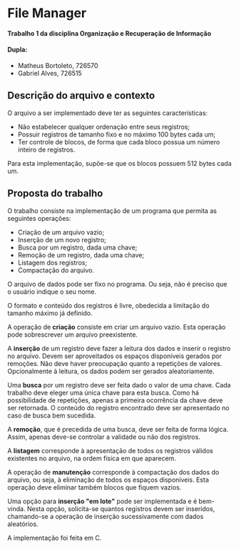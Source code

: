 # File Manager
#### Trabalho 1 da disciplina Organização e Recuperação de Informação
#### Dupla:
- Matheus Bortoleto, 726570
- Gabriel Alves, 726515

## Descrição do arquivo e contexto

O arquivo a ser implementado deve ter as seguintes características:

   * Não estabelecer qualquer ordenação entre seus registros;
   * Possuir registros de tamanho fixo e no máximo 100 bytes cada um;
   * Ter controle de blocos, de forma que cada bloco possua um número inteiro de registros.

Para esta implementação, supõe-se que os blocos possuem 512 bytes cada um.

## Proposta do trabalho

O trabalho consiste na implementação de um programa que permita as seguintes operações:

   * Criação de um arquivo vazio;
   * Inserção de um novo registro;
   * Busca por um registro, dada uma chave;
   * Remoção de um registro, dada uma chave;
   * Listagem dos registros;
   * Compactação do arquivo.

O arquivo de dados pode ser fixo no programa. Ou seja, não é preciso que o usuário indique o seu nome.

O formato e conteúdo dos registros é livre, obedecida a limitação do tamanho máximo já definido.

A operação de **criação** consiste em criar um arquivo vazio. Esta operação pode sobrescrever um arquivo preexistente.

A **inserção** de um registro deve fazer a leitura dos dados e inserir o registro no arquivo. Devem ser aproveitados os espaços disponíveis gerados por remoções. Não deve haver preocupação quanto a repetições de valores. Opcionalmente à leitura, os dados podem ser gerados aleatoriamente.

Uma **busca** por um registro deve ser feita dado o valor de uma chave. Cada trabalho deve eleger uma única chave para esta busca. Como há possibilidade de repetições, apenas a primeira ocorrência da chave deve ser retornada. O conteúdo do registro encontrado deve ser apresentado no caso de busca bem sucedida.

A **remoção**, que é precedida de uma busca, deve ser feita de forma lógica. Assim, apenas deve-se controlar a validade ou não dos registros.

A **listagem** corresponde à apresentação de todos os registros válidos existentes no arquivo, na ordem física em que aparecem.

A operação de **manutenção** corresponde à compactação dos dados do arquivo, ou seja, à eliminação de todos os espaços disponíveis. Esta operação deve eliminar também blocos que fiquem vazios.

Uma opção para **inserção "em lote"** pode ser implementada e é bem-vinda. Nesta opção, solicita-se quantos registros devem ser inseridos, chamando-se a operação de inserção sucessivamente com dados aleatórios.

A implementação foi feita em C.
